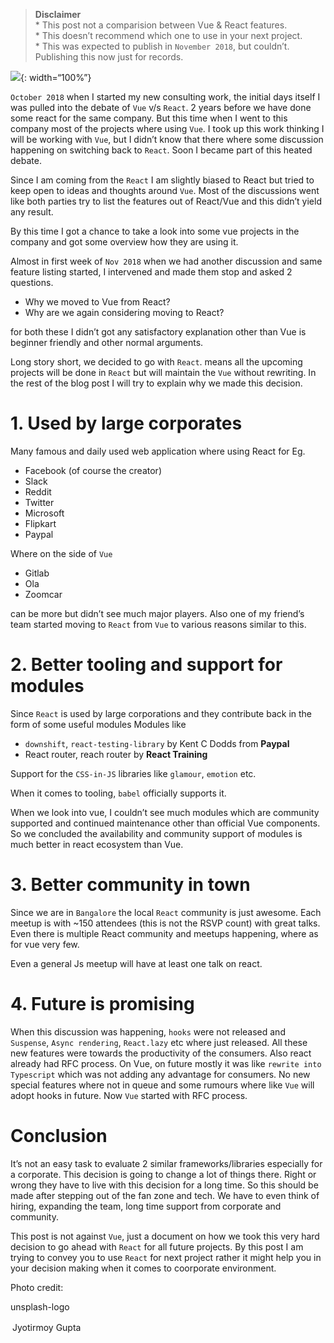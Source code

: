 > **Disclaimer**  
> \* This post not a comparision between Vue & React features.  
> \* This doesn’t recommend which one to use in your next project.  
> \* This was expected to publish in `November 2018`, but couldn’t. Publishing this now just for records.

![](https://s3.ap-south-1.amazonaws.com/revathskumar-blog-images/2019/react-vue/jyotirmoy-gupta-527306-unsplash-850.jpg){: width=“100%”}

`October 2018` when I started my new consulting work, the initial days itself I was pulled into the debate of `Vue` v/s `React`. 2 years before we have done some react for the same company. But this time when I went to this company most of the projects where using `Vue`. I took up this work thinking I will be working with `Vue`, but I didn’t know that there where some discussion happening on switching back to `React`. Soon I became part of this heated debate.

Since I am coming from the `React` I am slightly biased to React but tried to keep open to ideas and thoughts around `Vue`. Most of the discussions went like both parties try to list the features out of React/Vue and this didn’t yield any result.

By this time I got a chance to take a look into some vue projects in the company and got some overview how they are using it.

Almost in first week of `Nov 2018` when we had another discussion and same feature listing started, I intervened and made them stop and asked 2 questions.

-   Why we moved to Vue from React?
-   Why are we again considering moving to React?

for both these I didn’t got any satisfactory explanation other than Vue is beginner friendly and other normal arguments.

Long story short, we decided to go with `React`. means all the upcoming projects will be done in `React` but will maintain the `Vue` without rewriting. In the rest of the blog post I will try to explain why we made this decision.

<a href="#usage" id="usage" class="anchor"><em></em></a>1. Used by large corporates
===================================================================================

Many famous and daily used web application where using React for Eg.

-   Facebook (of course the creator)
-   Slack
-   Reddit
-   Twitter
-   Microsoft
-   Flipkart
-   Paypal

Where on the side of `Vue`

-   Gitlab
-   Ola
-   Zoomcar

can be more but didn’t see much major players. Also one of my friend’s team started moving to `React` from `Vue` to various reasons similar to this.

<a href="#modules" id="modules" class="anchor"><em></em></a>2. Better tooling and support for modules
=====================================================================================================

Since `React` is used by large corporations and they contribute back in the form of some useful modules Modules like

-   `downshift`, `react-testing-library` by Kent C Dodds from **Paypal**
-   React router, reach router by **React Training**

Support for the `CSS-in-JS` libraries like `glamour`, `emotion` etc.

When it comes to tooling, `babel` officially supports it.

When we look into vue, I couldn’t see much modules which are community supported and continued maintenance other than official Vue components. So we concluded the availability and community support of modules is much better in react ecosystem than Vue.

<a href="#community" id="community" class="anchor"><em></em></a>3. Better community in town
===========================================================================================

Since we are in `Bangalore` the local `React` community is just awesome. Each meetup is with ~150 attendees (this is not the RSVP count) with great talks. Even there is multiple React community and meetups happening, where as for vue very few.

Even a general Js meetup will have at least one talk on react.

<a href="#future" id="future" class="anchor"><em></em></a>4. Future is promising
================================================================================

When this discussion was happening, `hooks` were not released and `Suspense`, `Async rendering`, `React.lazy` etc where just released. All these new features were towards the productivity of the consumers. Also react already had RFC process. On Vue, on future mostly it was like `rewrite into Typescript` which was not adding any advantage for consumers. No new special features where not in queue and some rumours where like `Vue` will adopt hooks in future. Now `Vue` started with RFC process.

<a href="#Conclusion" id="Conclusion" class="anchor"><em></em></a>Conclusion
============================================================================

It’s not an easy task to evaluate 2 similar frameworks/libraries especially for a corporate. This decision is going to change a lot of things there. Right or wrong they have to live with this decision for a long time. So this should be made after stepping out of the fan zone and tech. We have to even think of hiring, expanding the team, long time support from corporate and community.

This post is not against `Vue`, just a document on how we took this very hard decision to go ahead with `React` for all future projects. By this post I am trying to convey you to use `React` for next project rather it might help you in your decision making when it comes to coorporate environment.

Photo credit:

unsplash-logo

<span style="display:inline-block;padding:2px 3px">Jyotirmoy Gupta</span>

